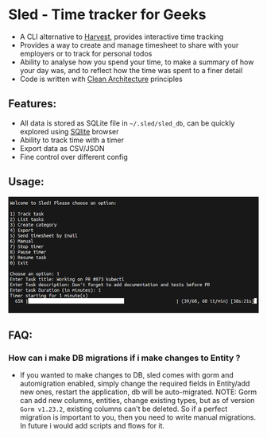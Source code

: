 # Sled - Time tracker for Geeks
- A CLI alternative to [Harvest](https://www.getharvest.com/), provides interactive time tracking
- Provides a way to create and manage timesheet to share with your employers or to track for personal todos
- Ability to analyse how you spend your time, to make a summary of how your day was, and to reflect how the time was spent to a finer detail
- Code is written with [Clean Architecture](https://blog.cleancoder.com/uncle-bob/2012/08/13/the-clean-architecture.html) principles

## Features:
- All data is stored as SQLite file in `~/.sled/sled_db`, can be quickly explored using [SQlite](https://sqlitebrowser.org/) browser
- Ability to track time with a timer
- Export data as CSV/JSON
- Fine control over different config

## Usage:
![sled-prompt](https://github.com/arvryna/sled/blob/main/res/sled-prompt.png)

## FAQ:

### How can i make DB migrations if i make changes to Entity ?
- If you wanted to make changes to DB, sled comes with gorm and automigration enabled, simply change the required fields in Entity/add new ones, restart the application, db will be auto-migrated. NOTE: Gorm can add new columns, entities, change existing types, but as of version `Gorm v1.23.2`, existing columns can't be deleted. So if a perfect migration is important to you, then you need to write manual migrations. In future i would add scripts and flows for it.
